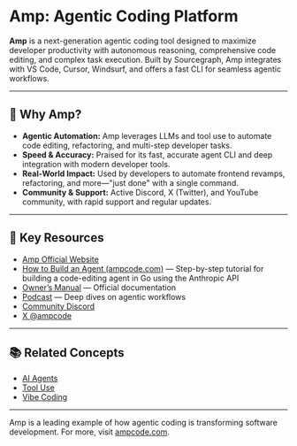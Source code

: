 # Amp: Agentic Coding Platform

**Amp** is a next-generation agentic coding tool designed to maximize developer productivity with autonomous reasoning, comprehensive code editing, and complex task execution. Built by Sourcegraph, Amp integrates with VS Code, Cursor, Windsurf, and offers a fast CLI for seamless agentic workflows.

---

## 🌟 Why Amp?
- **Agentic Automation:** Amp leverages LLMs and tool use to automate code editing, refactoring, and multi-step developer tasks.
- **Speed & Accuracy:** Praised for its fast, accurate agent CLI and deep integration with modern developer tools.
- **Real-World Impact:** Used by developers to automate frontend revamps, refactoring, and more—"just done" with a single command.
- **Community & Support:** Active Discord, X (Twitter), and YouTube community, with rapid support and regular updates.

---

## 🔗 Key Resources
- [Amp Official Website](https://ampcode.com/)
- [How to Build an Agent (ampcode.com)](https://ampcode.com/how-to-build-an-agent) — Step-by-step tutorial for building a code-editing agent in Go using the Anthropic API
- [Owner’s Manual](https://ampcode.com/manual) — Official documentation
- [Podcast](https://ampcode.com/podcast) — Deep dives on agentic workflows
- [Community Discord](https://ampcode.com/discord)
- [X @ampcode](https://x.com/ampcode)

---

## 📚 Related Concepts
- [AI Agents](./ai-agents.md)
- [Tool Use](./tool-use.md)
- [Vibe Coding](./vibe-coding.md)

---

Amp is a leading example of how agentic coding is transforming software development. For more, visit [ampcode.com](https://ampcode.com/).
